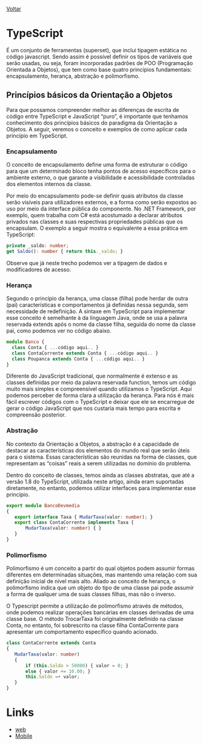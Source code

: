 [Voltar](/Readme.md)

# TypeScript

É um conjunto de ferramentas (superset), que inclui tipagem estática no código javascript. Sendo assim é possível definir os tipos de variáveis que serão usadas, ou seja, foram incorporadas padrões de POO (Programação Orientada a Objetos), que tem como base quatro princípios fundamentais: encapsulamento, herança, abstração e polimorfismo.

## Princípios básicos da Orientação a Objetos

Para que possamos compreender melhor as diferenças de escrita de código entre TypeScript e JavaScript “puro”, é importante que tenhamos conhecimento dos princípios básicos do paradigma da Orientação a Objetos. A seguir, veremos o conceito e exemplos de como aplicar cada princípio em TypeScript.

### Encapsulamento

O conceito de encapsulamento define uma forma de estruturar o código para que um determinado bloco tenha pontos de acesso específicos para o ambiente externo, o que garante a visibilidade e acessibilidade controladas dos elementos internos da classe.

Por meio do encapsulamento pode-se definir quais atributos da classe serão visíveis para utilizadores externos, e a forma como serão expostos ao uso por meio da interface pública do componente. No .NET Framework, por exemplo, quem trabalha com C# está acostumado a declarar atributos privados nas classes e suas respectivas propriedades públicas que os encapsulam. O exemplo a seguir mostra o equivalente a essa prática em TypeScript:

```ts
private _saldo: number;
get Saldo(): number { return this._saldo; }
```

Observe que já neste trecho podemos ver a tipagem de dados e modificadores de acesso.

### Herança

Segundo o princípio da herança, uma classe (filha) pode herdar de outra (pai) características e comportamentos já definidas nessa segunda, sem necessidade de redefinição. A sintaxe em TypeScript para implementar esse conceito é semelhante à da linguagem Java, onde se usa a palavra reservada extends após o nome da classe filha, seguida do nome da classe pai, como podemos ver no código abaixo.

```ts
module Banco {
  class Conta { ...código aqui.. }
  class ContaCorrente extends Conta { ...código aqui.. }
  class Poupanca extends Conta { ...código aqui.. }
}
```

Diferente do JavaScript tradicional, que normalmente é extenso e as classes definidas por meio da palavra reservada function, temos um código muito mais simples e compreensível quando utilizamos o TypeScript. Aqui podemos perceber de forma clara a utilização da herança. Para nós é mais fácil escrever códigos com o TypeScript e deixar que ele se encarregue de gerar o código JavaScript que nos custaria mais tempo para escrita e compreensão posterior.

### Abstração

No contexto da Orientação a Objetos, a abstração é a capacidade de destacar as características dos elementos do mundo real que serão úteis para o sistema. Essas características são reunidas na forma de classes, que representam as “coisas” reais a serem utilizadas no domínio do problema.

Dentro do conceito de classes, temos ainda as classes abstratas, que até a versão 1.8 do TypeScript, utilizada neste artigo, ainda eram suportadas diretamente, no entanto, podemos utilizar interfaces para implementar esse princípio.

```ts
export module BancoDevmedia
{
   export interface Taxa { MudarTaxa(valor: number); }
   export class ContaCorrente implements Taxa {
       MudarTaxa(valor: number) { }
   }
}
```

### Polimorfismo

Polimorfismo é um conceito a partir do qual objetos podem assumir formas diferentes em determinadas situações, mas mantendo uma relação com sua definição inicial de nível mais alto. Aliado ao conceito de herança, o polimorfismo indica que um objeto do tipo de uma classe pai pode assumir a forma de qualquer uma de suas classes filhas, mas não o inverso.

O Typescript permite a utilização de polimorfismo através de métodos, onde podemos realizar operações bancárias em classes derivadas de uma classe base. O método TrocarTaxa foi originalmente definido na classe Conta, no entanto, foi sobrescrito na classe filha ContaCorrente para apresentar um comportamento específico quando acionado.

```ts
class ContaCorrente extends Conta
{
   MudarTaxa(valor: number)
   {
       if (this.Saldo > 50000) { valor = 0; }
       else { valor += 10.00; }  
       this.Saldo =+ valor;
   }
}
```

# Links

- [web](web/start.md)
- [Mobile](mobile/start.md)
